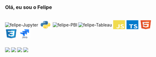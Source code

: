 ### Olá, eu sou o Felipe

<div style="display: inline_block"><br>
  <img align="center" alt="felipe-Jupyter "height="30" width="40" src="https://cdn.jsdelivr.net/gh/devicons/devicon/icons/jupyter/jupyter-original-wordmark.svg">
  <img align="center" alt="felipe-Python" height="30" width="40" src="https://raw.githubusercontent.com/devicons/devicon/master/icons/python/python-original.svg">
  <img align="center" alt="felipe-PBI" height="30" width="40" src="https://github.com/microsoft/PowerBI-Icons/blob/main/SVG/Power-BI.svg">
  <img align="center" alt="felipe-Tableau" height="30" width="40" src="https://github.com/simple-icons/simple-icons/blob/develop/icons/tableau.svg">
  <img align="center" alt="felipe-Js"height="30" width="40" src="https://raw.githubusercontent.com/devicons/devicon/master/icons/javascript/javascript-plain.svg">
  <img align="center" alt="felipe-Ts" height="30" width="40" src="https://raw.githubusercontent.com/devicons/devicon/master/icons/typescript/typescript-plain.svg">
  <img align="center" alt="felipe-HTML" height="30" width="40" src="https://raw.githubusercontent.com/devicons/devicon/master/icons/html5/html5-original.svg">
  <img align="center" alt="felipe-CSS" height="30" width="40" src="https://raw.githubusercontent.com/devicons/devicon/master/icons/css3/css3-original.svg">
  <img align="center" alt="felipe-Jira" height="30" width="40" src="https://github.com/devicons/devicon/blob/master/icons/jira/jira-original-wordmark.svg">
</div>
  
  ##
  
<div>  
  <a href = "mailto:brevefelipe@gmail.com"><img src="https://img.shields.io/badge/-Gmail-%23333?style=for-the-badge&logo=gmail&logoColor=white" target="_blank"></a>  
  <a href="https://www.linkedin.com/in/felipe-de-sousa-breve" target="_blank"><img src="https://img.shields.io/badge/-LinkedIn-%230077B5?style=for-the-badge&logo=linkedin&logoColor=white" target="_blank"></a>
  <a href = "https://cursos.alura.com.br/vitrinedev/brevefelipe"><img src="https://img.shields.io/badge/-Vitrine.Dev-%23333?style=for-the-badge&logoColor=blue" target="_blank"></a>
  <a href = "https://felipesbreve.github.io/cv/"><img src="https://img.shields.io/badge/-Portfólio-%23333?style=for-the-badge&logoColor=blue" target="_blank"></a>
</div>
